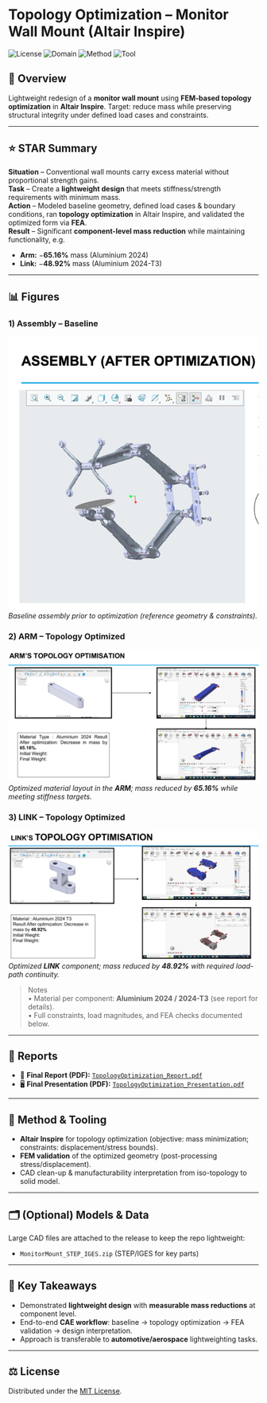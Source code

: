 # Topology Optimization – Monitor Wall Mount (Altair Inspire)

![License](https://img.shields.io/badge/License-MIT-blue)
![Domain](https://img.shields.io/badge/Domain-Mechanical%20Design-brightgreen)
![Method](https://img.shields.io/badge/Method-Topology%20Optimization-orange)
![Tool](https://img.shields.io/badge/Tool-Altair%20Inspire-lightgrey)

## 📌 Overview
Lightweight redesign of a **monitor wall mount** using **FEM-based topology optimization** in **Altair Inspire**. Target: reduce mass while preserving structural integrity under defined load cases and constraints.

---

## ⭐ STAR Summary

**Situation** – Conventional wall mounts carry excess material without proportional strength gains.  
**Task** – Create a **lightweight design** that meets stiffness/strength requirements with minimum mass.  
**Action** – Modeled baseline geometry, defined load cases & boundary conditions, ran **topology optimization** in Altair Inspire, and validated the optimized form via **FEA**.  
**Result** – Significant **component-level mass reduction** while maintaining functionality, e.g.  
- **Arm:** −**65.16%** mass (Aluminium 2024)  
- **Link:** −**48.92%** mass (Aluminium 2024-T3)

---

## 📊 Figures

### 1) Assembly – Baseline
![Assembly](docs/figures/01_Assembly.png)  
*Baseline assembly prior to optimization (reference geometry & constraints).*

### 2) ARM – Topology Optimized
![Arm Optimized](docs/figures/02_Arm_Optimized.png)  
*Optimized material layout in the **ARM**; mass reduced by **65.16%** while meeting stiffness targets.*

### 3) LINK – Topology Optimized
![Link Optimized](docs/figures/03_Link_Optimized.png)  
*Optimized **LINK** component; mass reduced by **48.92%** with required load-path continuity.*

> Notes  
> • Material per component: **Aluminium 2024 / 2024-T3** (see report for details).  
> • Full constraints, load magnitudes, and FEA checks documented below.

---

## 📂 Reports

- 📑 **Final Report (PDF):** [`TopologyOptimization_Report.pdf`](docs/reports/TopologyOptimization_Report.pdf)  
- 🖥️ **Final Presentation (PDF):** [`TopologyOptimization_Presentation.pdf`](docs/reports/TopologyOptimization_Presentation.pdf)

---

## 🧰 Method & Tooling
- **Altair Inspire** for topology optimization (objective: mass minimization; constraints: displacement/stress bounds).  
- **FEM validation** of the optimized geometry (post-processing stress/displacement).  
- CAD clean-up & manufacturability interpretation from iso-topology to solid model.

---

## 🗂️ (Optional) Models & Data
Large CAD files are attached to the release to keep the repo lightweight:
- `MonitorMount_STEP_IGES.zip` (STEP/IGES for key parts)

---

## 🔑 Key Takeaways
- Demonstrated **lightweight design** with **measurable mass reductions** at component level.  
- End-to-end **CAE workflow**: baseline → topology optimization → FEA validation → design interpretation.  
- Approach is transferable to **automotive/aerospace** lightweighting tasks.

---

## ⚖️ License
Distributed under the [MIT License](LICENSE).
